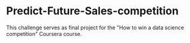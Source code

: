 # Predict-Future-Sales-competition
This challenge serves as final project for the "How to win a data science competition" Coursera course.
